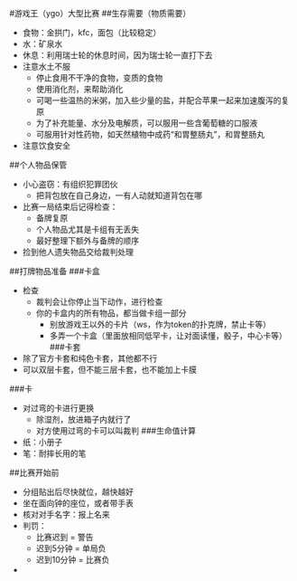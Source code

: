 #游戏王（ygo）大型比赛
##生存需要（物质需要）
- 食物：金拱门，kfc，面包（比较稳定）
- 水：矿泉水
- 休息：利用瑞士轮的休息时间，因为瑞士轮一直打下去
- 注意水土不服
    - 停止食用不干净的食物，变质的食物
    - 使用消化剂，来帮助消化
    - 可喝一些温热的米粥，加入些少量的盐，并配合苹果一起来加速腹泻的复原
    - 为了补充能量、水分及电解质，可以服用一些含葡萄糖的口服液
    - 可服用针对性药物，如天然植物中成药“和胃整肠丸”，和胃整肠丸
- 注意饮食安全

##个人物品保管
- 小心盗窃：有组织犯罪团伙
    - 把背包放在自己身边，一有人动就知道背包在哪
- 比赛一局结束后记得检查：
    - 备牌复原
    - 个人物品尤其是卡组有无丢失
    - 最好整理下额外与备牌的顺序
- 捡到他人遗失物品交给裁判处理

##打牌物品准备
###卡盒
- 检查
  - 裁判会让你停止当下动作，进行检查
  - 你的卡盒内的所有物品，都当做卡组一部分
      - 别放游戏王以外的卡片（ws，作为token的扑克牌，禁止卡等）
      - 多弄一个卡盒（里面放相同低罕卡，让对面读懂，骰子，中心卡等）
###卡套
- 除了官方卡套和纯色卡套，其他都不行
- 可以双层卡套，但不能三层卡套，也不能加上卡膜

###卡
- 对过弯的卡进行更换
  - 除湿剂，放进箱子内就行了 
  - 对方使用过弯的卡可以叫裁判
###生命值计算
- 纸：小册子
- 笔：耐摔长用的笔

##比赛开始前
- 分组贴出后尽快就位，越快越好
- 坐在面向钟的座位，或者带手表
- 核对对手名字：报上名来
- 判罚：
  - 比赛迟到 = 警告
  - 迟到5分钟 = 单局负
  - 迟到10分钟 = 比赛负
- 